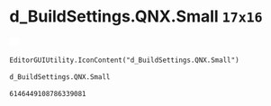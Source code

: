 # d_BuildSettings.QNX.Small `17x16`
<img src="/img/d_BuildSettings.QNX.Small.png" width=17 height=16>

``` CSharp
EditorGUIUtility.IconContent("d_BuildSettings.QNX.Small")
```
```
d_BuildSettings.QNX.Small
```
```
6146449108786339081
```
